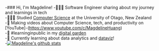 <!-- Level 1: Simple bio and stats -->
-### Hi, I'm Magdeline!
-👩🏻‍💻 Software Engineer sharing about my journey and learnings in tech<br/>
-👩🏻‍🎓 Studied [Computer Science](https://youtu.be/Dd_4zfmY-aA?si=3NnnJ-j5ls7johlv) at the University of Otago, New Zealand<br/>
-🎨 Making videos about Computer Science, tech, and productivity on [YouTube]-(https://www.youtube.com/c/MagdelineHuang)<br/>
-🌷 #learninginpublic in my [digital garden](https://magdelinehuang.com/)<br/>
-💭 Currently learning about data analytics and [dataviz](https://pudding.cool/2018/08/pockets/)!<br/>
-[![Magdeline's github stats](https://github-readme-stats.vercel.app/api?username=xsol05&count_private=true&show_icons=true&theme=radical&hide_rank=false)](https://github.com/anuraghazra/github-readme-stats)
